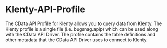 # Klenty-API-Profile
The CData API Profile for Klenty allows you to query data from Klenty. The Klenty profile is a single file (i.e. bugsnag.apip) which can be used along with the CData API Driver. The profile contains the table definitions and other metadata that the CData API Driver uses to connect to Klenty.
